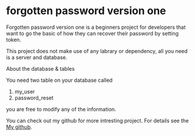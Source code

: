 forgotten password version one
======

Forgotten password version one is a beginners project for developers that want to go the basic of how they can recover their password by setting token.

This project does not make use of any labrary or dependency, all you need is a server and database.

About the database & tables

You need two table on your database called
1. my_user
2. password_reset

you are free to modify any of the information.


You can check out my github for more intresting project.
For details see the [My github](https://github.com/abdulsalamamtech).